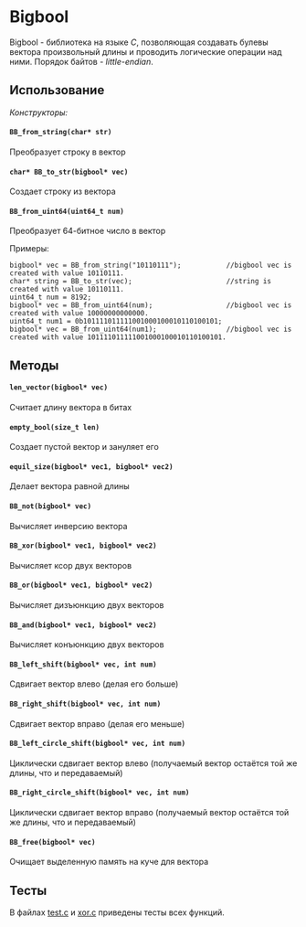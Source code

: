 # Bigbool
Bigbool - библиотека на языке *С*, позволяющая создавать булевы вектора произвольный длины и проводить логические операции над ними. Порядок байтов - *little-endian*.
## Использование   
*Конструкторы:*  
#### `BB_from_string(char* str)`  
Преобразует строку в вектор  
#### `char* BB_to_str(bigbool* vec)`  
Создает строку из вектора  
#### `BB_from_uint64(uint64_t num)`  
Преобразует 64-битное число в вектор  

Примеры:  

```  
bigbool* vec = BB_from_string("10110111");           //bigbool vec is created with value 10110111.  
char* string = BB_to_str(vec);                       //string is created with value 10110111.
uint64_t num = 8192;
bigbool* vec = BB_from_uint64(num);                  //bigbool vec is created with value 10000000000000.
uint64_t num1 = 0b101111011111001000100010110100101;
bigbool* vec = BB_from_uint64(num1);                 //bigbool vec is created with value 101111011111001000100010110100101.
```  
## Методы  
#### `len_vector(bigbool* vec)`  
Считает длину вектора в битах  
#### `empty_bool(size_t len)`  
Создает пустой вектор и зануляет его  
#### `equil_size(bigbool* vec1, bigbool* vec2)`  
Делает вектора равной длины  
#### `BB_not(bigbool* vec)`  
Вычисляет инверсию вектора  
#### `BB_xor(bigbool* vec1, bigbool* vec2)`  
Вычисляет ксор двух векторов  
#### `BB_or(bigbool* vec1, bigbool* vec2)`  
Вычисляет дизъюнкцию двух векторов  
#### `BB_and(bigbool* vec1, bigbool* vec2)`  
Вычисляет конъюнкцию двух векторов  
#### `BB_left_shift(bigbool* vec, int num)`  
Сдвигает вектор влево (делая его больше)  
#### `BB_right_shift(bigbool* vec, int num)`  
Сдвигает вектор вправо (делая его меньше)  
#### `BB_left_circle_shift(bigbool* vec, int num)`  
Циклически сдвигает вектор влево (получаемый вектор остаётся той же длины, что и передаваемый)  
#### `BB_right_circle_shift(bigbool* vec, int num)`  
Циклически сдвигает вектор вправо (получаемый вектор остаётся той же длины, что и передаваемый)  
#### `BB_free(bigbool* vec)`  
Очищает выделенную память на куче для вектора  
## Тесты
В файлах [test.c](https://github.com/anatolymedvedev/bigbool/blob/main/test.c) и [xor.c](https://github.com/anatolymedvedev/bigbool/blob/main/xor.c) приведены тесты всех функций.
